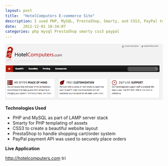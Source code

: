 ```yaml
---
layout: post
title:  "HotelComputers E-commerce Site"
description: I used PHP, MySQL, PrestaShop, Smarty, and CSS3, PayPal to create a modern web application for users to purchase hardware.
date:   2012-12-01 10:34:07
categories: php mysql PrestaShop smarty css3 paypal
---
```


<img src="/img/hotelcomputers.png" alt="Screenshot">

**Technologies Used**

- PHP and MySQL as part of LAMP server stack
- Smarty for PHP templating of assets
- CSS3 to create a beautiful website layout
- PrestaShop to handle shopping cart/order system
- PayPal payment API was used to securely place orders

**Live Application**

<a href="http://hotelcomputers.com" target="_blank">http://hotelcomputers.com tri</a>
